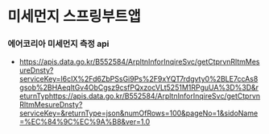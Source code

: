 # 미세먼지 스프링부트앱

### 에어코리아 미세먼지 측정 api
+ https://apis.data.go.kr/B552584/ArpltnInforInqireSvc/getCtprvnRltmMesureDnsty?serviceKey=l6cIX%2Fd6ZbPSsGi9Ps%2F9xYQT7rdgvty0%2BLE7ccAs8gsob%2BHAeqltGv4ObCgsz9csfPQxzocVLt5251M1RPguUA%3D%3D&returnTyphttps://apis.data.go.kr/B552584/ArpltnInforInqireSvc/getCtprvnRltmMesureDnsty?serviceKey=&returnType=json&numOfRows=100&pageNo=1&sidoName=%EC%84%9C%EC%9A%B8&ver=1.0